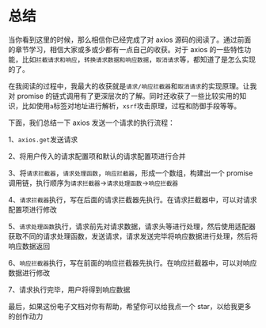 # 总结

当你看到这里的时候，那么相信你已经完成了对 axios 源码的阅读了。通过前面的章节学习，相信大家或多或少都有一点自己的收获。对于 axios 的一些特性功能，比如`拦截请求和响应`，`转换请求数据和响应数据`，`取消请求`等，都知道了是怎么实现的了。

在我阅读的过程中，我最大的收获就是`请求/响应拦截器`和`取消请求`的实现原理。让我对 promise 的链式调用有了更深层次的了解。同时还收获了一些比较实用的知识，比如使用`a`标签对地址进行解析，`xsrf`攻击原理，过程和防御手段等等。

下面，我们总结一下 axios 发送一个请求的执行流程：

1、`axios.get`发送请求

2、将用户传入的请求配置项和默认的请求配置项进行合并

3、将`请求拦截器`，`请求处理函数`，`响应拦截器`，形成一个数组，构建出一个 promise 调用链，执行顺序为`请求拦截器`->`请求处理函数`->`响应拦截器`

4、`请求拦截器`执行，写在后面的请求拦截器先执行。在请求拦截器中，可以对请求配置项进行修改

5、`请求处理函数`执行，请求前先对请求数据，请求头等进行处理，然后使用适配器获取不同的请求处理函数，发送请求，请求发送完毕将响应数据进行处理，然后将响应数据返回

6、`响应拦截器`执行，写在前面的响应拦截器先执行。在响应拦截器中，可以对响应数据进行修改

7、请求执行完毕，用户将得到响应数据

最后，如果这份电子文档对你有帮助，希望你可以给我点一个 star，以给我更多的创作动力
